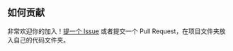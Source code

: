 ## 如何贡献

非常欢迎你的加入！[提一个 Issue](https://github.com/School-of-Website-Engineering/future/issues) 或者提交一个 Pull Request，在项目文件夹放入自己的代码文件夹。
